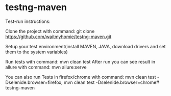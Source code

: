 # testng-maven
Test-run instructions:

Clone the project with command:
git clone https://github.com/waitmyhomie/testng-maven.git

Setup your test environment(install MAVEN, JAVA, download drivers and set them to the system variables)

Run tests with command: mvn clean test
After run you can see result in  allure with command: mvn allure:serve

You can also run Tests in firefox/chrome with command: mvn clean test -Dselenide.browser=firefox, mvn clean test -Dselenide.browser=chrome# testng-maven
